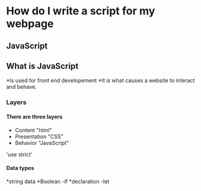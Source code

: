 # How do I write a script for my webpage

## JavaScript

## What is JavaScript

 *Is used for front end developement
 *It is what causes a website to interact and behave.

### Layers

#### There are three layers

- Content "html"
- Presentation "CSS"
- Behavior "JavaScript"

 'use strict'

#### Data types

*string data
*Boolean -if
*declaration -let